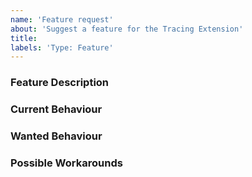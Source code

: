 ```yaml
---
name: 'Feature request'
about: 'Suggest a feature for the Tracing Extension'
title:
labels: 'Type: Feature'
---
```


<!-- Please use markdown (https://guides.github.com/features/mastering-markdown/) semantics throughout the feature description. -->

### Feature Description

<!-- 
    Please provide a description of the feature you envision.
    For example (pseudo-)code snippets showing what it might look like help us understand your suggestion better. 
-->

### Current Behaviour

<!-- Please share the current behaviour of the Tracing Extension around this topic, if applicable. -->

### Wanted Behaviour

<!-- Please describe the desired outcome through the Tracing Extension around the suggested feature. -->

### Possible Workarounds

<!-- If applicable, share any workarounds for the described feature. -->
